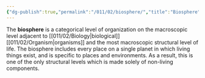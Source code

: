 ```yaml
---
{"dg-publish":true,"permalink":"/011/02/biosphere/","title":"Biosphere","tags":["BIOL305"],"noteIcon":"1","created":"2024-10-19T20:27:19.020-07:00","updated":"2024-10-03T23:05:03.866-07:00"}
---
```


The **biosphere** is a categorical level of organization on the macroscopic level adjacent to [[011/02/Biology\|biological]] [[011/02/Organism\|organisms]] and the most macroscopic structural level of life. The biosphere includes every place on a single planet in which living things exist, and is specific to places and environments. As a result, this is one of the only structural levels which is made solely of non-living components.